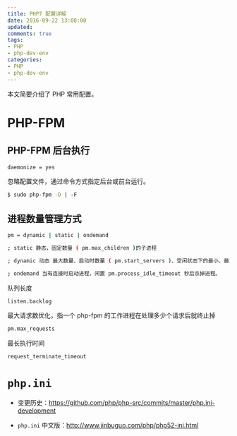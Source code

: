 ```yaml
---
title: PHP7 配置详解
date: 2016-09-22 13:00:00
updated:
comments: true
tags:
- PHP
- php-dev-env
categories:
- PHP
- php-dev-env
---
```


本文简要介绍了 PHP 常用配置。

<!--more-->

# PHP-FPM

## PHP-FPM 后台执行

```bash
daemonize = yes
```

忽略配置文件，通过命令方式指定后台或前台运行。

```bash
$ sudo php-fpm -D | -F
```

## 进程数量管理方式

```bash
pm = dynamic | static | ondemand

; static 静态，固定数量 ( pm.max_children )的子进程

; dynamic 动态 最大数量、启动时数量 ( pm.start_servers )、空闲状态下的最小、最大进程数量 (pm.min_spare_servers)

; ondemand 当有连接时启动进程，闲置 pm.process_idle_timeout 秒后杀掉进程。
```

队列长度

```bash
listen.backlog
```

最大请求数优化，指一个 php-fpm 的工作进程在处理多少个请求后就终止掉

```bash
pm.max_requests
```

最长执行时间

```bash
request_terminate_timeout
```

# `php.ini`

* 变更历史：https://github.com/php/php-src/commits/master/php.ini-development

* `php.ini` 中文版：http://www.jinbuguo.com/php/php52-ini.html

